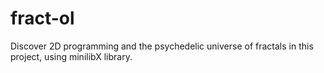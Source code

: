 # fract-ol
Discover 2D programming and the psychedelic universe of fractals in this project, using minilibX library.
